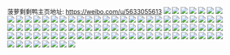菠萝剩剩鸭主页地址: https://weibo.com/u/5633055613 
![](https://wx4.sinaimg.cn/mw2000/0069dJ5Hly1h8mdp74l32j32q62y51ky.jpg) 
![](https://wx4.sinaimg.cn/mw2000/0069dJ5Hly1h8mdp8sw03j31zo2nj1ky.jpg) 
![](https://wx4.sinaimg.cn/mw2000/0069dJ5Hly1h8l0hib47uj31ys2menpd.jpg) 
![](https://wx4.sinaimg.cn/mw2000/0069dJ5Hly1h8l0heqovoj32c0340npe.jpg) 
![](https://wx4.sinaimg.cn/mw2000/0069dJ5Hly1h8l0hgckxmj32c0340e82.jpg) 
![](https://wx4.sinaimg.cn/mw2000/0069dJ5Hly1h8l0hjuqcfj32c03401ky.jpg) 
![](https://wx4.sinaimg.cn/mw2000/0069dJ5Hly1h8l0hm9kqkj32c0340b2a.jpg) 
![](https://wx4.sinaimg.cn/mw2000/0069dJ5Hly1h8l0hmx81wj30zk1beh06.jpg) 
![](https://wx4.sinaimg.cn/mw2000/0069dJ5Hly1h7woxja0ndj32fw3971ky.jpg) 
![](https://wx4.sinaimg.cn/mw2000/0069dJ5Hly1h7ssj4q3njj325k2vekjl.jpg) 
![](https://wx4.sinaimg.cn/mw2000/0069dJ5Hly1h7ssj6nncuj30u0140guc.jpg) 
![](https://wx4.sinaimg.cn/mw2000/0069dJ5Hly1h7nms7ghxwj32c0340e83.jpg) 
![](https://wx4.sinaimg.cn/mw2000/0069dJ5Hly1h7nmsbgoo4j32c03404qr.jpg) 
![](https://wx4.sinaimg.cn/mw2000/0069dJ5Hly1h7nmsdk137j31zb2n2hdt.jpg) 
![](https://wx4.sinaimg.cn/mw2000/0069dJ5Hly1h7nmsgpexqj324x2t9qv5.jpg) 
![](https://wx4.sinaimg.cn/mw2000/0069dJ5Hly1h7k9ojym5zj34u6384e82.jpg) 
![](https://wx4.sinaimg.cn/mw2000/0069dJ5Hly1h7k9omzmfpj33y82mu1kz.jpg) 
![](https://wx4.sinaimg.cn/mw2000/0069dJ5Hly1h7k9oq2bvpj34u6384kjn.jpg) 
![](https://wx4.sinaimg.cn/mw2000/0069dJ5Hly1h7iz390pdaj32c0340u0x.jpg) 
![](https://wx4.sinaimg.cn/mw2000/0069dJ5Hly1h7iz39vgbgj31v42hhb29.jpg) 
![](https://wx4.sinaimg.cn/mw2000/0069dJ5Hly1h7iz3c9fa7j324d2tsu0x.jpg) 
![](https://wx4.sinaimg.cn/mw2000/0069dJ5Hly1h7iz375h44j323l1qfhcg.jpg) 
![](https://wx4.sinaimg.cn/mw2000/0069dJ5Hly1h6cu49l2jrj30cj09f75f.jpg) 
![](https://wx4.sinaimg.cn/mw2000/0069dJ5Hgy1h4ra91zk11j32402tce82.jpg) 
![](https://wx4.sinaimg.cn/mw2000/0069dJ5Hgy1h4ra9isjfqj32402401ky.jpg) 
![](https://wx4.sinaimg.cn/mw2000/0069dJ5Hgy1h4ra9bmkwhj32402tdqv5.jpg) 
![](https://wx4.sinaimg.cn/mw2000/0069dJ5Hly1h2yjwmi6mvj328x2bz7wh.jpg) 
![](https://wx4.sinaimg.cn/mw2000/0069dJ5Hly1h2q5h3qx7zj32c0340x6q.jpg) 
![](https://wx4.sinaimg.cn/mw2000/0069dJ5Hly1h2q5h97q0hj32c031thdu.jpg) 
![](https://wx4.sinaimg.cn/mw2000/0069dJ5Hly1h2q5hd1rksj32c0340hdu.jpg) 
![](https://wx4.sinaimg.cn/mw2000/0069dJ5Hly1h2q5hhyqayj32c0340qv6.jpg) 
![](https://wx4.sinaimg.cn/mw2000/0069dJ5Hly1h2cb4nk3bnj311c0nyn36.jpg) 
![](https://wx4.sinaimg.cn/mw2000/0069dJ5Hly1h2cb4o6zkfj310s0n6wl2.jpg) 
![](https://wx4.sinaimg.cn/mw2000/0069dJ5Hly1h2cb4qvnf9j33y82mu1kz.jpg) 
![](https://wx4.sinaimg.cn/mw2000/0069dJ5Hly1h2cb4rddayj30xw0ng7b2.jpg) 
![](https://wx4.sinaimg.cn/mw2000/0069dJ5Hly1h2cb4rs9sdj31140nodmk.jpg) 
![](https://wx4.sinaimg.cn/mw2000/0069dJ5Hly1h2cb4vfkxxj34u6384qv8.jpg) 
![](https://wx4.sinaimg.cn/mw2000/0069dJ5Hly1h245tggyr2j30z01bek4u.jpg) 
![](https://wx4.sinaimg.cn/mw2000/0069dJ5Hly1h245thakq0j31hc0zkh20.jpg) 
![](https://wx4.sinaimg.cn/mw2000/0069dJ5Hly1h245tj4z5nj329u3124qr.jpg) 
![](https://wx4.sinaimg.cn/mw2000/0069dJ5Hly1h245tjtlwxj30ya1h7h2j.jpg) 
![](https://wx4.sinaimg.cn/mw2000/0069dJ5Hly1h220ytxqq0j34u63844qs.jpg) 
![](https://wx4.sinaimg.cn/mw2000/0069dJ5Hly1h0nmfknkojj30u0190gu8.jpg) 
![](https://wx4.sinaimg.cn/mw2000/0069dJ5Hly1h0nmflc7mmj30u0190dtp.jpg) 
![](https://wx4.sinaimg.cn/mw2000/0069dJ5Hly1h0nmfm8i91j30u018qgt5.jpg) 
![](https://wx4.sinaimg.cn/mw2000/0069dJ5Hly1h0nmfmpmvij30u012wais.jpg) 
![](https://wx4.sinaimg.cn/mw2000/0069dJ5Hly1h0749m2gqwj30u013zdno.jpg) 
![](https://wx4.sinaimg.cn/mw2000/0069dJ5Hly1h0749mq8lsj30u0122wma.jpg) 
![](https://wx4.sinaimg.cn/mw2000/0069dJ5Hly1h0749nci6vj30u019045h.jpg) 
![](https://wx4.sinaimg.cn/mw2000/0069dJ5Hly1h0749oq63rj30u0140q73.jpg) 
![](https://wx4.sinaimg.cn/mw2000/0069dJ5Hly1h0749qt8u3j30yz0u0q7q.jpg) 
![](https://wx4.sinaimg.cn/mw2000/0069dJ5Hly1h0749p75cxj31400u0q81.jpg) 
![](https://wx4.sinaimg.cn/mw2000/0069dJ5Hly1h0749pmaj0j30u0140q7y.jpg) 
![](https://wx4.sinaimg.cn/mw2000/0069dJ5Hly1h0749q891ij30u0140jvf.jpg) 
![](https://wx4.sinaimg.cn/mw2000/0069dJ5Hly1h0749nzh3cj30u0140td2.jpg) 
![](https://wx4.sinaimg.cn/mw2000/0069dJ5Hly1gyfy8i5w82j30u0140n5u.jpg) 
![](https://wx4.sinaimg.cn/mw2000/0069dJ5Hly1gyfy8jysrej30u0140q9k.jpg) 
![](https://wx4.sinaimg.cn/mw2000/0069dJ5Hly1gyfy8l07p9j30u01907d8.jpg) 
![](https://wx4.sinaimg.cn/mw2000/0069dJ5Hly1gyfy8lu29cj30u01407f5.jpg) 
![](https://wx4.sinaimg.cn/mw2000/0069dJ5Hly1gyfy8nnbklj30u013zn5m.jpg) 
![](https://wx4.sinaimg.cn/mw2000/0069dJ5Hly1gyfy8ojkdrj30u0140qcx.jpg) 
![](https://wx4.sinaimg.cn/mw2000/0069dJ5Hly1gyfy8p8wa8j30u014043k.jpg) 
![](https://wx4.sinaimg.cn/mw2000/0069dJ5Hly1gyfy8ps4f3j30u0140q90.jpg) 
![](https://wx4.sinaimg.cn/mw2000/0069dJ5Hly1gyfy8qm10zj30u0140gq9.jpg) 
![](https://wx4.sinaimg.cn/mw2000/0069dJ5Hly1gy5ef6ppawj30u010ijxi.jpg) 
![](https://wx4.sinaimg.cn/mw2000/0069dJ5Hly1gy5ef7yb3mj30u0162n3c.jpg) 
![](https://wx4.sinaimg.cn/mw2000/0069dJ5Hly1gxxlmqivpsj30u01o0amf.jpg) 
![](https://wx4.sinaimg.cn/mw2000/0069dJ5Hly1gxxlmr8j4gj30u01o0teo.jpg) 
![](https://wx4.sinaimg.cn/mw2000/0069dJ5Hly1gxxlmsc0cjj30u01o0qdf.jpg) 
![](https://wx4.sinaimg.cn/mw2000/0069dJ5Hly1gxuznmasexj31400u07ak.jpg) 
![](https://wx4.sinaimg.cn/mw2000/0069dJ5Hly1gxuznpwvvhj31400u00yr.jpg) 
![](https://wx4.sinaimg.cn/mw2000/0069dJ5Hly1gxuznr4antj31400u0tge.jpg) 
![](https://wx4.sinaimg.cn/mw2000/0069dJ5Hly1gxuznsye4cj31400u0wmp.jpg) 
![](https://wx4.sinaimg.cn/mw2000/0069dJ5Hly1gxv32ijqf5j30u0140tfo.jpg) 
![](https://wx4.sinaimg.cn/mw2000/0069dJ5Hly1gxv32hh83gj31400u0gtt.jpg) 
![](https://wx4.sinaimg.cn/mw2000/0069dJ5Hly1gxv32jt8zpj30u00u043x.jpg) 
![](https://wx4.sinaimg.cn/mw2000/0069dJ5Hly1gxv32ldr4zj31400u0aii.jpg) 
![](https://wx4.sinaimg.cn/mw2000/0069dJ5Hly1gxv32mbul8j31400u0n7j.jpg) 
![](https://wx4.sinaimg.cn/mw2000/0069dJ5Hly1gxmqld3xmrj30u015tgvb.jpg) 
![](https://wx4.sinaimg.cn/mw2000/0069dJ5Hly1gxmqlc55n1j313z0u0af9.jpg) 
![](https://wx4.sinaimg.cn/mw2000/0069dJ5Hly1gxmqle8p3uj30u0140guz.jpg) 
![](https://wx4.sinaimg.cn/mw2000/0069dJ5Hly1gxmqlew3i0j31400u041a.jpg) 
![](https://wx4.sinaimg.cn/mw2000/0069dJ5Hly1gxmqlgpmq2j30u014kdkr.jpg) 
![](https://wx4.sinaimg.cn/mw2000/0069dJ5Hly1gxmqlfr8dhj31400u0gqa.jpg) 
![](https://wx4.sinaimg.cn/mw2000/0069dJ5Hly1gxmqlhlnkqj30u013zdl8.jpg) 
![](https://wx4.sinaimg.cn/mw2000/0069dJ5Hly1gxmqlifzmdj30u01400y2.jpg) 
![](https://wx4.sinaimg.cn/mw2000/0069dJ5Hly1gxmqljd9xcj30u0140tfm.jpg) 
![](https://wx4.sinaimg.cn/mw2000/0069dJ5Hly1gx8fzbk5gaj30u013zdl8.jpg) 
![](https://wx4.sinaimg.cn/mw2000/0069dJ5Hly1gx8fzclfjfj30u00w7tbc.jpg) 
![](https://wx4.sinaimg.cn/mw2000/0069dJ5Hly1gx8fzdl231j30u013z7dh.jpg) 
